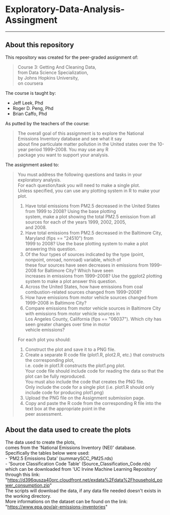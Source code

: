 # Exploratory-Data-Analysis-Assingment
***

## About this repository 
 
This repository was created for the peer-graded assignment of: 

> Course 3: Getting And Cleaning Data,  
> from Data Science Specialization,  
> by Johns Hopkins University,  
> on coursera  

The course is taught by: 
 
  - Jeff Leek, Phd 
  - Roger D. Peng, Phd
  - Brian Caffo, Phd
 
As putted by the teachers of the course: 
 
> The overall goal of this assignment is to explore the National Emissions Inventory database and see what it say   
> about fine particulate matter pollution in the United states over the 10-year period 1999–2008. You may use any R   
> package you want to support your analysis.  
  
The assignment asked to:  
  
> You must address the following questions and tasks in your exploratory analysis.  
> For each question/task you will need to make a single plot.  
> Unless specified, you can use any plotting system in R to make your plot.  
>  
>  1. Have total emissions from PM2.5 decreased in the United States from 1999 to 2008? Using the base plotting   
>     system, make a plot showing the total PM2.5 emission from all sources for each of the years 1999, 2002, 2005,   
>     and 2008.   
>  2. Have total emissions from PM2.5 decreased in the Baltimore City, Maryland (fips == "24510") from   
>     1999 to 2008? Use the base plotting system to make a plot answering this question.  
>  3. Of the four types of sources indicated by the type (point, nonpoint, onroad, nonroad) variable, which of  
>     these four sources have seen decreases in emissions from 1999–2008 for Baltimore City? Which have seen  
>     increases in emissions from 1999–2008? Use the ggplot2 plotting system to make a plot answer this question.  
>  4. Across the United States, how have emissions from coal combustion-related sources changed from 1999–2008?  
>  5. How have emissions from motor vehicle sources changed from 1999–2008 in Baltimore City?
>  6. Compare emissions from motor vehicle sources in Baltimore City with emissions from motor vehicle sources in  
>     Los Angeles County, California (fips == "06037"). Which city has seen greater changes over time in motor   
>     vehicle emissions?  
>  
> For each plot you should:  
>  
>   1. Construct the plot and save it to a PNG file.  
>   2. Create a separate R code file (plot1.R, plot2.R, etc.) that constructs the corresponding plot,  
>        i.e. code in plot1.R constructs the plot1.png plot.   
>      Your code file should include code for reading the data so that the plot can be fully reproduced.   
>      You must also include the code that creates the PNG file.  
>      Only include the code for a single plot (i.e. plot1.R should only include code for producing plot1.png)   
>   3. Upload the PNG file on the Assignment submission page.     
>   4. Copy and paste the R code from the corresponding R file into the text box at the appropriate point in the   
>      peer assessment.  
  
   
## About the data used to create the plots  
 
The data used to create the plots,  
comes from the 'National Emissions Inventory (NEI)' database.  
Specifically the tables below were used:  
    - 'PM2.5 Emissions Data' (summarySCC_PM25.rds)  
    - 'Source Classification Code Table' (Source_Classification_Code.rds)  
which can be downloaded from 'UC Irvine Machine Learning Repository' through this link:  
    "https://d396qusza40orc.cloudfront.net/exdata%2Fdata%2Fhousehold_power_consumption.zip"   
The scripts will download the data, if any data file needed doesn't exists in the working directory.   
More informations on the dataset can be found on the link:  
    "https://www.epa.gov/air-emissions-inventories"  
 
